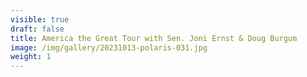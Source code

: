 ```yaml
---
visible: true
draft: false
title: America the Great Tour with Sen. Joni Ernst & Doug Burgum
image: /img/gallery/20231013-polaris-031.jpg
weight: 1
---
```

